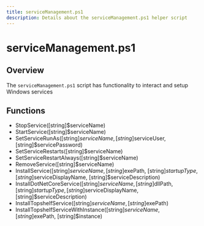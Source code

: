 ```yaml
---
title: serviceManagement.ps1
description: Details about the serviceManagement.ps1 helper script
---
```


# serviceManagement.ps1

## Overview

The `serviceManagement.ps1` script has functionality to interact and setup Windows services

## Functions

* StopService([string]$serviceName)
* StartService([string]$serviceName)
* SetServiceRunAs([string]$serviceName, [string]$serviceUser, [string]$servicePassword)
* SetServiceRestarts([string]$serviceName)
* SetServiceRestartAlways([string]$serviceName)
* RemoveService([string]$serviceName)
* InstallService([string]$serviceName, [string]$exePath, [string]$startupType, [string]$serviceDisplayName, [string]$serviceDescription)
* InstallDotNetCoreService([string]$serviceName, [string]$dllPath, [string]$startupType, [string]$serviceDisplayName, [string]$serviceDescription)
* InstallTopshelfService([string]$serviceName, [string]$exePath)
* InstallTopshelfServiceWithInstance([string]$serviceName, [string]$exePath, [string]$instance)
